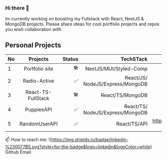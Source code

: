 ### Hi there 👋

Im currently working on boosting my Fullstack with React, NextJS & MongoDB projects. 
Please share ideas for cool portfolio projects and repos you wish collaboration with. 

## Personal Projects 

| No|       Projects     | Status |            TechSTack            |                          REPOS                                  |
|---|:------------------:|-------:|--------------------------------:|----------------------------------------------------------------:|
| 1 | Portfolio site     |   🛠️   | NextJS/MUI/Styled-Comp          |                                                                 |
| 2 | Radio-Active       |   ✅   | React/JS/󠁐NodeJS/Express/MongoDB |                                                                 |
| 3 | React-TS-FullStack |   🛠️   | React/TS/󠁐MongoDB                |                                                                 |
| 4 | PuppiesAPI         |   ✅   | React/TS/󠁐NodeJS/Express/MongoDB |                                                                 |
| 5 | RandomUserAPI      |   ✅   | React/TS/󠁐API                    |   https://github.com/GCMO/React_TypeScript-RandomUserAPI        |


📫 How to reach me:
	!(https://img.shields.io/badge/linkedin-%230077B5.svg?style=for-the-badge&logo=linkedin&logoColor=white) 
   Github
   Email


<!--
**GCMO/GCMO** is a ✨ _special_ ✨ repository because its `README.md` (this file) appears on your GitHub profile.

Here are some ideas to get you started:

- 🔭 I’m currently working on ...
- 🌱 I’m currently learning ...
- 👯 I’m looking to collaborate on ...
- 🤔 I’m looking for help with ...
- 💬 Ask me about ...
- 😄 Pronouns: ...
- ⚡ Fun fact: ...
-->
